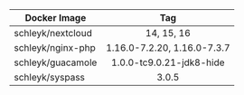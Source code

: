 
| Docker Image        |      Tag                           |
|---------------------|:----------------------------------:|
| schleyk/nextcloud   | 14, 15, 16                         |
| schleyk/nginx-php   | 1.16.0-7.2.20, 1.16.0-7.3.7        |
| schleyk/guacamole   | 1.0.0-tc9.0.21-jdk8-hide      |
| schleyk/syspass     | 3.0.5                                  |
